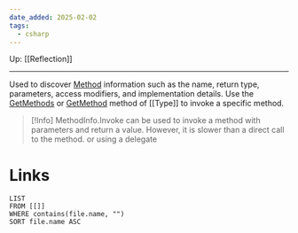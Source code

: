 ```yaml
---
date_added: 2025-02-02
tags:
  - csharp
---
```

Up: [[Reflection]]
___
 Used to discover [Method](Method.md) information such as the name, return type, parameters, access modifiers, and implementation details. Use the [GetMethods](https://learn.microsoft.com/en-us/dotnet/api/system.type.getmethods) or [GetMethod](https://learn.microsoft.com/en-us/dotnet/api/system.type.getmethod) method of [[Type]] to invoke a specific method.

>[!Info]
> MethodInfo.Invoke can be used to invoke a method with parameters and return a value. However, it is slower than a direct call to the method. or using a delegate


# Links
```dataview
LIST
FROM [[]]
WHERE contains(file.name, "")
SORT file.name ASC
```
